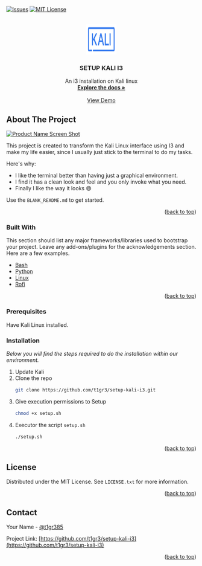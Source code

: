 <div id="top"></div>

<!-- PROJECT SHIELDS -->

[![Issues][issues-shield]][issues-url]
[![MIT License][license-shield]][license-url]



<!-- PROJECT LOGO -->
<br />
<div align="center">
  <a href="https://github.com/t1gr3/setup-kali-i3">
    <img src="images/logo.png" alt="Logo" width="80" height="80">
  </a>

  <h3 align="center">SETUP KALI I3</h3>

  <p align="center">
    An i3 installation on Kali linux
    <br />
    <a href="https://github.com/t1gr3/setup-kali-i3"><strong>Explore the docs »</strong></a>
    <br />
    <br />
    <a href="https://github.com/t1gr3/setup-kali-i3">View Demo</a>
  </p>
</div>



<!-- ABOUT THE PROJECT -->
## About The Project

[![Product Name Screen Shot][product-screenshot]](https://github.com/t1gr3/setup-kali-i3)

This project is created to transform the Kali Linux interface using I3 and make my life easier, since I usually just stick to the terminal to do my tasks.

Here's why:
* I like the terminal better than having just a graphical environment.
* I find it has a clean look and feel and you only invoke what you need.
* Finally I like the way it looks :smile:

Use the `BLANK_README.md` to get started.

<p align="right">(<a href="#top">back to top</a>)</p>



### Built With

This section should list any major frameworks/libraries used to bootstrap your project. Leave any add-ons/plugins for the acknowledgements section. Here are a few examples.

* [Bash](https://www.gnu.org/software/bash/)
* [Python](https://www.python.org/)
* [Linux](https://www.linux.org/)
* [Rofi](https://github.com/davatorium/rofi)

<p align="right">(<a href="#top">back to top</a>)</p>



<!-- GETTING STARTED -->
### Prerequisites

Have Kali Linux installed.

### Installation

_Below you will find the steps required to do the installation within our environment._

1. Update Kali
2. Clone the repo
   ```sh
   git clone https://github.com/t1gr3/setup-kali-i3.git
   ```
3. Give execution permissions to Setup
   ```sh
   chmod +x setup.sh
   ```
4. Executor the script `setup.sh`
   ```sh
   ./setup.sh
   ```

<p align="right">(<a href="#top">back to top</a>)</p>



<!-- LICENSE -->
## License

Distributed under the MIT License. See `LICENSE.txt` for more information.

<p align="right">(<a href="#top">back to top</a>)</p>



<!-- CONTACT -->
## Contact

Your Name - [@t1gr385](https://twitter.com/t1gr385)

Project Link: [https://github.com/t1gr3/setup-kali-i3](https://github.com/t1gr3/setup-kali-i3)

<p align="right">(<a href="#top">back to top</a>)</p>



<!-- MARKDOWN LINKS & IMAGES -->
[issues-shield]: https://img.shields.io/github/issues/t1gr3/setup-kali-i3?style=for-the-badge
[issues-url]: https://github.com/t1gr3/setup-kali-i3/issues
[license-shield]: https://img.shields.io/github/license/t1gr3/setup-kali-i3?style=for-the-badge
[license-url]: https://github.com/t1gr3/setup-kali-i3/LICENSE.txt
[product-screenshot]: images/screenshot.png
